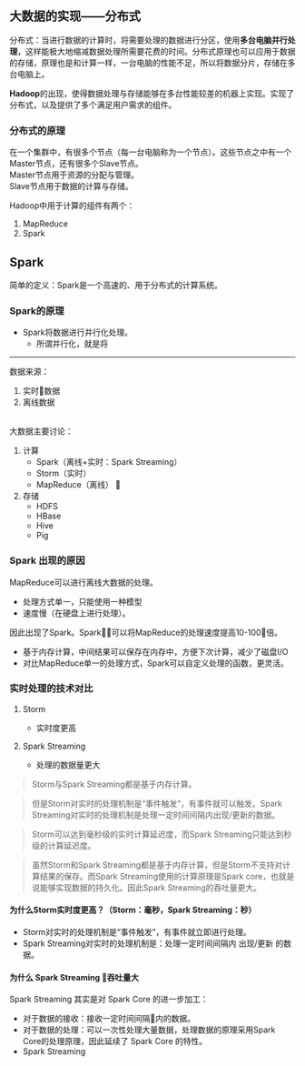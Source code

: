 ## 大数据的实现——分布式

分布式：当进行数据的计算时，将需要处理的数据进行分区，使用**多台电脑并行处理**，这样能极大地缩减数据处理所需要花费的时间。分布式原理也可以应用于数据的存储，原理也是和计算一样，一台电脑的性能不足，所以将数据分片，存储在多台电脑上。

**Hadoop**的出现，使得数据处理与存储能够在多台性能较差的机器上实现。实现了分布式，以及提供了多个满足用户需求的组件。

### 分布式的原理
在一个集群中，有很多个节点（每一台电脑称为一个节点）。这些节点之中有一个Master节点，还有很多个Slave节点。\
Master节点用于资源的分配与管理。\
Slave节点用于数据的计算与存储。

Hadoop中用于计算的组件有两个：

1. MapReduce
2. Spark 

## Spark

简单的定义：Spark是一个高速的、用于分布式的计算系统。

### Spark的原理

- Spark将数据进行并行化处理。
    - 所谓并行化，就是将




----
数据来源：
1. 实时数据
2. 离线数据

\
大数据主要讨论：
1. 计算
    - Spark（离线+实时：Spark Streaming）
    - Storm（实时）
    - MapReduce（离线）

2. 存储
    - HDFS
    - HBase
    - Hive
    - Pig


### Spark 出现的原因 

MapReduce可以进行离线大数据的处理。
- 处理方式单一，只能使用一种模型
- 速度慢（在硬盘上进行处理）。

因此出现了Spark。Spark可以将MapReduce的处理速度提高10-100倍。
- 基于内存计算，中间结果可以保存在内存中，方便下次计算，减少了磁盘I/O
- 对比MapReduce单一的处理方式，Spark可以自定义处理的函数，更灵活。


### 实时处理的技术对比

1. Storm
    - 实时度更高


2. Spark Streaming
    - 处理的数据量更大


>Storm与Spark Streaming都是基于内存计算。

>但是Storm对实时的处理机制是“事件触发”，有事件就可以触发。Spark Streaming对实时的处理机制是处理一定时间间隔内出现/更新的数据。

>Storm可以达到毫秒级的实时计算延迟度，而Spark Streaming只能达到秒级的计算延迟度。

>虽然Storm和Spark Streaming都是基于内存计算，但是Storm不支持对计算结果的保存。而Spark Streaming使用的计算原理是Spark core，也就是说能够实现数据的持久化。因此Spark Streaming的吞吐量更大。

#### 为什么Storm实时度更高？（Storm：毫秒，Spark Streaming：秒）

- Storm对实时的处理机制是“事件触发”，有事件就立即进行处理。
- Spark Streaming对实时的处理机制是：处理一定时间间隔内 出现/更新 的数据。

#### 为什么 Spark Streaming 吞吐量大

Spark Streaming 其实是对 Spark Core 的进一步加工：
- 对于数据的接收：接收一定时间间隔内的数据。
- 对于数据的处理：可以一次性处理大量数据，处理数据的原理采用Spark Core的处理原理，因此延续了 Spark Core 的特性。
- Spark Streaming























